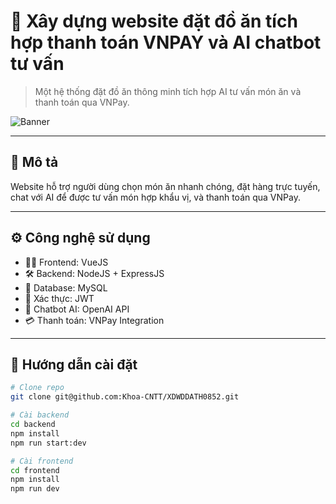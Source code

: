 # 🍔 Xây dựng website đặt đồ ăn tích hợp thanh toán VNPAY và AI chatbot tư vấn

> Một hệ thống đặt đồ ăn thông minh tích hợp AI tư vấn món ăn và thanh toán qua VNPay.

![Banner](https://i.imgur.com/YOUR_IMAGE.png)

---

## 🧠 Mô tả
Website hỗ trợ người dùng chọn món ăn nhanh chóng, đặt hàng trực tuyến, chat với AI để được tư vấn món hợp khẩu vị, và thanh toán qua VNPay.

---

## ⚙️ Công nghệ sử dụng

- 👨‍💻 Frontend: VueJS
- 🛠 Backend: NodeJS + ExpressJS
- 💾 Database: MySQL
- 🔐 Xác thực: JWT
- 💬 Chatbot AI: OpenAI API
- 💳 Thanh toán: VNPay Integration

---

## 🚀 Hướng dẫn cài đặt

```bash
# Clone repo
git clone git@github.com:Khoa-CNTT/XDWDDATH0852.git

# Cài backend
cd backend
npm install
npm run start:dev

# Cài frontend
cd frontend
npm install
npm run dev
